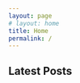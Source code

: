 ```yaml
---
layout: page
# layout: home
title: Home
permalink: /
---
```


<message-box webc:nokeep></message-box>


## Latest Posts

<ol reversed class="postlist">
  <collection-list tag="posts" reverse="true"></collection-list>
</ol>
